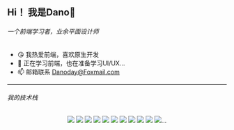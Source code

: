 ## Hi！ 我是Dano🦊
###### 一个前端学习者，业余平面设计师

- 😘 我热爱前端，喜欢原生开发
- 🌱 正在学习前端，也在准备学习UI/UX...
- 📫 邮箱联系 Danoday@Foxmail.com

---
###### 我的技术栈
<div align="center">

![](https://img.shields.io/badge/Sass-953357) ![](https://img.shields.io/badge/Echarts-A42240)  ![](https://img.shields.io/badge/HTML5-E65100) ![](https://img.shields.io/badge/Vite-FFAB00) ![](https://img.shields.io/badge/JSes6-FFCA28) ![](https://img.shields.io/badge/Pinia-fFD551) ![](https://img.shields.io/badge/GSAP-72F76F) ![](https://img.shields.io/badge/Vue3-41B883)  ![](https://img.shields.io/badge/TailwindCSS-3DBFF8)    ![](https://img.shields.io/badge/ElementUI-44A3FF) ![](https://img.shields.io/badge/CSS3-7E57C2)<span>...</span>
</div>